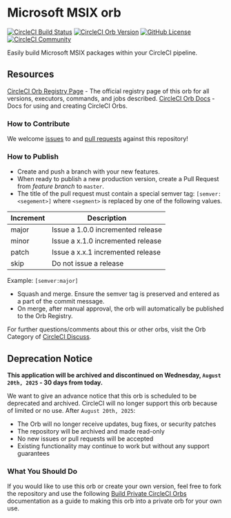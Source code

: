 # Microsoft MSIX orb

[![CircleCI Build Status](https://circleci.com/gh/CircleCI-Public/microsoft-msix-orb.svg?style=shield "CircleCI Build Status")](https://circleci.com/gh/CircleCI-Public/microsoft-msix-orb) [![CircleCI Orb Version](https://badges.circleci.com/orbs/circleci/microsoft-msix.svg)](https://circleci.com/orbs/registry/orb/circleci/microsoft-msix) [![GitHub License](https://img.shields.io/badge/license-MIT-lightgrey.svg)](https://raw.githubusercontent.com/CircleCI-Public/microsoft-msix-orb/master/LICENSE) [![CircleCI Community](https://img.shields.io/badge/community-CircleCI%20Discuss-343434.svg)](https://discuss.circleci.com/c/ecosystem/orbs)


Easily build Microsoft MSIX packages within your CircleCI pipeline.

## Resources

[CircleCI Orb Registry Page](https://circleci.com/orbs/registry/orb/circleci/microsoft-msix) - The official registry page of this orb for all versions, executors, commands, and jobs described.
[CircleCI Orb Docs](https://circleci.com/docs/2.0/orb-intro/#section=configuration) - Docs for using and creating CircleCI Orbs.

### How to Contribute

We welcome [issues](https://github.com/CircleCI-Public/microsoft-msix-orb/issues) to and [pull requests](https://github.com/CircleCI-Public/microsoft-msix-orb/pulls) against this repository!

### How to Publish
* Create and push a branch with your new features.
* When ready to publish a new production version, create a Pull Request from _feature branch_ to `master`.
* The title of the pull request must contain a special semver tag: `[semver:<segement>]` where `<segment>` is replaced by one of the following values.

| Increment | Description|
| ----------| -----------|
| major     | Issue a 1.0.0 incremented release|
| minor     | Issue a x.1.0 incremented release|
| patch     | Issue a x.x.1 incremented release|
| skip      | Do not issue a release|

Example: `[semver:major]`

* Squash and merge. Ensure the semver tag is preserved and entered as a part of the commit message.
* On merge, after manual approval, the orb will automatically be published to the Orb Registry.


For further questions/comments about this or other orbs, visit the Orb Category of [CircleCI Discuss](https://discuss.circleci.com/c/orbs).

## Deprecation Notice

**This application will be archived and discontinued on Wednesday, `August 20th, 2025` - 30 days from today.**

We want to give an advance notice that this orb is scheduled to be deprecated and archived. CircleCI will no longer support this orb because of limited or no use. After `August 20th, 2025`:

* The Orb will no longer receive updates, bug fixes, or security patches
* The repository will be archived and made read-only
* No new issues or pull requests will be accepted
* Existing functionality may continue to work but without any support guarantees

### What You Should Do

If you would like to use this orb or create your own version, feel free to fork the repository and use the following [Build Private CircleCI Orbs](https://circleci.com/blog/building-private-orbs/) documentation as a guide to making this orb into a private orb for your own use.
